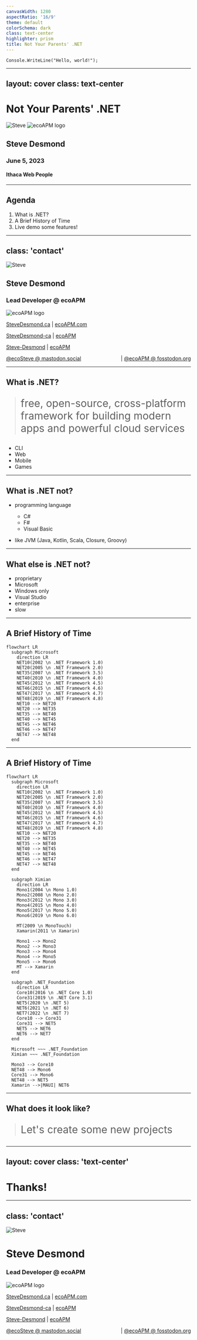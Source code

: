 ```yaml
---
canvasWidth: 1280
aspectRatio: '16/9'
theme: default
colorSchema: dark
class: text-center
highlighter: prism
title: Not Your Parents' .NET
---
```


`Console.WriteLine("Hello, world!");`

---
layout: cover
class: text-center
---

# Not Your Parents' .NET

<img src="/steve.jpg" alt="Steve" class="profile" />
<img src="/logo.png" alt="ecoAPM logo" class="logo" />

## Steve Desmond

### June 5, 2023

#### Ithaca Web People

---

## Agenda

1. What is .NET?
1. A Brief History of Time
1. Live demo some features!

---
class: 'contact'
---

<img src="/steve.jpg" alt="Steve" />

## Steve Desmond

### Lead Developer @ ecoAPM

<img src="/logo.png" alt="ecoAPM logo" />

<i class="fa-solid fa-earth-america"></i> [SteveDesmond.ca](https://SteveDesmond.ca) | [ecoAPM.com](https://ecoAPM.com)

<i class="fa-brands fa-github"></i> [SteveDesmond-ca](https://github.com/SteveDesmond-ca) | [ecoAPM](https://github.com/ecoAPM)

<i class="fa-brands fa-linkedin"></i> [Steve-Desmond](https://linkedin.com/in/Steve-Desmond) | [ecoAPM](https://linkedin.com/company/ecoAPM)

<i class="fa-brands fa-mastodon"></i> [@ecoSteve @ mastodon.social](https://mastodon.social/ecoSteve)
<span style="float:right;"> | [@ecoAPM @ fosstodon.org](https://fosstodon.org/@ecoAPM)</span>

---

<style>
    blockquote p {
        font-size: 200% !important;
    }
</style>

## What is .NET?

> free, open-source, cross-platform framework for building modern apps and powerful cloud services

- CLI
- Web
- Mobile
- Games

---

## What is .NET not?

<v-clicks>

- programming language
  - C#
  - F#
  - Visual Basic

- like JVM (Java, Kotlin, Scala, Closure, Groovy)

</v-clicks>

---

## What else is .NET not?

<v-clicks>

- proprietary [<i class="fa-solid fa-external-link"></i>](https://github.com/dotnet/runtime)
- Microsoft [<i class="fa-solid fa-external-link"></i>](https://dotnetfoundation.org)
- Windows only [<i class="fa-solid fa-external-link"></i>](https://dotnet.microsoft.com/download)
- Visual Studio [<i class="fa-solid fa-external-link"></i>](https://github.com/dotnet/sdk)
- enterprise [<i class="fa-solid fa-external-link"></i>](https://try.dot.net)
- slow [<i class="fa-solid fa-external-link"></i>](https://www.techempower.com/benchmarks/#section=data-r21&c=c&o=c)

</v-clicks>

---

## A Brief History of Time

```mermaid
flowchart LR
  subgraph Microsoft
	direction LR
    NET10(2002 \n .NET Framework 1.0)
    NET20(2005 \n .NET Framework 2.0)
    NET35(2007 \n .NET Framework 3.5)
    NET40(2010 \n .NET Framework 4.0)
    NET45(2012 \n .NET Framework 4.5)
    NET46(2015 \n .NET Framework 4.6)
    NET47(2017 \n .NET Framework 4.7)
    NET48(2019 \n .NET Framework 4.8)
    NET10 --> NET20
    NET20 --> NET35
    NET35 --> NET40
    NET40 --> NET45
    NET45 --> NET46
    NET46 --> NET47
    NET47 --> NET48
  end
```

---

## A Brief History of Time

```mermaid
flowchart LR
  subgraph Microsoft
	direction LR
    NET10(2002 \n .NET Framework 1.0)
    NET20(2005 \n .NET Framework 2.0)
    NET35(2007 \n .NET Framework 3.5)
    NET40(2010 \n .NET Framework 4.0)
    NET45(2012 \n .NET Framework 4.5)
    NET46(2015 \n .NET Framework 4.6)
    NET47(2017 \n .NET Framework 4.7)
    NET48(2019 \n .NET Framework 4.8)
    NET10 --> NET20
    NET20 --> NET35
    NET35 --> NET40
    NET40 --> NET45
    NET45 --> NET46
    NET46 --> NET47
    NET47 --> NET48
  end

  subgraph Ximian
	direction LR
    Mono1(2004 \n Mono 1.0)
    Mono2(2008 \n Mono 2.0)
    Mono3(2012 \n Mono 3.0)
    Mono4(2015 \n Mono 4.0)
    Mono5(2017 \n Mono 5.0)
    Mono6(2019 \n Mono 6.0)

    MT(2009 \n MonoTouch)
    Xamarin(2011 \n Xamarin)

    Mono1 --> Mono2
    Mono2 --> Mono3
    Mono3 --> Mono4
    Mono4 --> Mono5
    Mono5 --> Mono6
    MT --> Xamarin
  end

  subgraph .NET_Foundation
	direction LR
    Core10(2016 \n .NET Core 1.0)
    Core31(2019 \n .NET Core 3.1)
    NET5(2020 \n .NET 5)
    NET6(2021 \n .NET 6)
    NET7(2022 \n .NET 7)
    Core10 --> Core31
    Core31 --> NET5
    NET5 --> NET6
    NET6 --> NET7
  end
  
  Microsoft ~~~ .NET_Foundation
  Ximian ~~~ .NET_Foundation
  
  Mono3 --> Core10
  NET48 --> Mono6
  Core31 --> Mono6
  NET48 --> NET5
  Xamarin -->|MAUI| NET6
```

---

## What does it look like?

> Let's create some new projects

---
layout: cover
class: 'text-center'
---

# Thanks!

---
class: 'contact'
---

<img src="/steve.jpg" alt="Steve" />

# Steve Desmond

### Lead Developer @ ecoAPM

<img src="/logo.png" alt="ecoAPM logo" />

<i class="fa-solid fa-earth-america"></i> [SteveDesmond.ca](https://SteveDesmond.ca) | [ecoAPM.com](https://ecoAPM.com)

<i class="fa-brands fa-github"></i> [SteveDesmond-ca](https://github.com/SteveDesmond-ca) | [ecoAPM](https://github.com/ecoAPM)

<i class="fa-brands fa-linkedin"></i> [Steve-Desmond](https://linkedin.com/in/Steve-Desmond) | [ecoAPM](https://linkedin.com/company/ecoAPM)

<i class="fa-brands fa-mastodon"></i> [@ecoSteve @ mastodon.social](https://mastodon.social/ecoSteve)
<span style="float:right;"> | [@ecoAPM @ fosstodon.org](https://fosstodon.org/@ecoAPM)</span>
